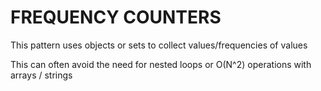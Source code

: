 # FREQUENCY COUNTERS

This pattern uses objects or sets to collect values/frequencies of values

This can often avoid the need for nested loops or O(N^2) operations with arrays / strings

